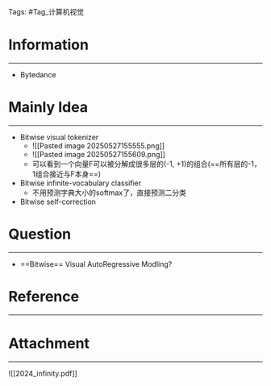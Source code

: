 Tags: #Tag_计算机视觉 
# Information
---
- Bytedance

# Mainly Idea
---
- Bitwise visual tokenizer
	- ![[Pasted image 20250527155555.png]]
	- ![[Pasted image 20250527155609.png]]
	- 可以看到一个向量F可以被分解成很多层的(-1, +1)的组合(==所有层的-1，1组合接近与F本身==)
- Bitwise infinite-vocabulary classifier
	- 不用预测字典大小的softmax了，直接预测二分类
- Bitwise self-correction

# Question
---
- ==Bitwise== Visual AutoRegressive Modling?

# Reference
---


# Attachment
---
![[2024_infinity.pdf]]